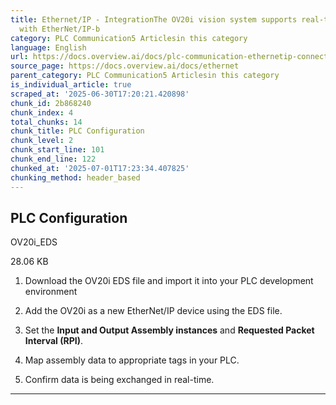 ```yaml
---
title: Ethernet/IP - IntegrationThe OV20i vision system supports real-time communication
  with EtherNet/IP-b
category: PLC Communication5 Articlesin this category
language: English
url: https://docs.overview.ai/docs/plc-communication-ethernetip-connections
source_page: https://docs.overview.ai/docs/ethernet
parent_category: PLC Communication5 Articlesin this category
is_individual_article: true
scraped_at: '2025-06-30T17:20:21.420898'
chunk_id: 2b868240
chunk_index: 4
total_chunks: 14
chunk_title: PLC Configuration
chunk_level: 2
chunk_start_line: 101
chunk_end_line: 122
chunked_at: '2025-07-01T17:23:34.407825'
chunking_method: header_based
---
```


## **PLC Configuration**

[](https://cdn.document360.io/863daf20-40fe-49e9-9c91-e3c6cfba55d1/Images/Documentation/OV20i_EDS\(2\).zip)OV20i\_EDS

28.06 KB

  1. Download the OV20i EDS file and import it into your PLC development environment

  2. Add the OV20i as a new EtherNet/IP device using the EDS file.

  3. Set the **Input and Output Assembly instances** and **Requested Packet Interval \(RPI\)**.

  4. Map assembly data to appropriate tags in your PLC.

  5. Confirm data is being exchanged in real-time.




* * *
